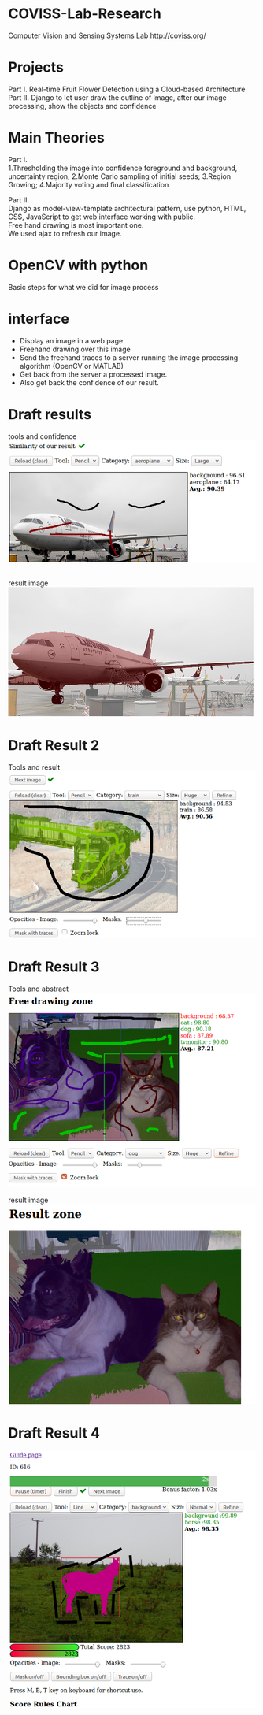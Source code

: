 # COVISS-Lab-Research
Computer Vision and Sensing Systems Lab
http://coviss.org/

# Projects
Part I. Real-time Fruit Flower Detection using a Cloud-based Architecture    
Part II. Django to let user draw the outline of image, after our image processing, show the objects and confidence    

# Main Theories   
Part I.   
1.Thresholding the image into confidence foreground and background, uncertainty region; 2.Monte Carlo sampling of initial seeds; 3.Region Growing; 4.Majority voting and final classification   

Part II.  
Django as model-view-template architectural pattern, use python, HTML, CSS, JavaScript to get web interface working with public.    
Free hand drawing is most important one.   
We used ajax to refresh our image.   

# OpenCV with python
Basic steps for what we did for image process

# interface  
- Display an image in a web page  
- Freehand drawing over this image  
- Send the freehand traces to a server running the image processing algorithm (OpenCV or MATLAB)  
- Get back from the server a processed image.  
- Also get back the confidence of our result.   


# Draft results
tools and confidence    
![Demo Image1](images/4.png )    
</br>

result image   
![Demo Image2](images/3.png )    

# Draft Result 2   
Tools and result   
![Demo Image3](images/train_result.png )   

# Draft Result 3   
Tools and abstract     
![Demo Image4](images/dogcat.png )   

result image      
![Demo Image5](images/dogcat2.png )  

# Draft Result 4    
![Demo Image6](images/draft5.png ) 


